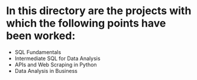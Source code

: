 # In this directory are the projects with which the following points have been worked:

- SQL Fundamentals
- Intermediate SQL for Data Analysis
- APIs and Web Scraping in Python
- Data Analysis in Business
